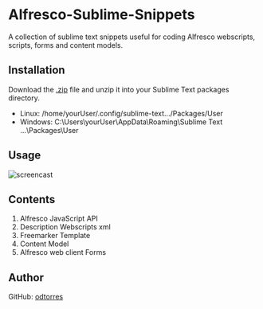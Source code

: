 # Alfresco-Sublime-Snippets
A collection of sublime text snippets useful for coding Alfresco webscripts, scripts, forms and content models.

## Installation

 Download the [.zip](https://github.com/odtorres/Alfresco-Sublime-Snippets/archive/master.zip) file and unzip it into your Sublime Text packages directory.

 * Linux: /home/yourUser/.config/sublime-text.../Packages/User
 * Windows: C:\Users\yourUser\AppData\Roaming\Sublime Text ...\Packages\User

## Usage
![screencast](http://i.imgur.com/eFXu5Hl.gif)

## Contents
1. Alfresco JavaScript API
2. Description Webscripts xml
3. Freemarker Template
4. Content Model
5. Alfresco web client Forms

## Author
GitHub: [odtorres](https://github.com/odtorres)